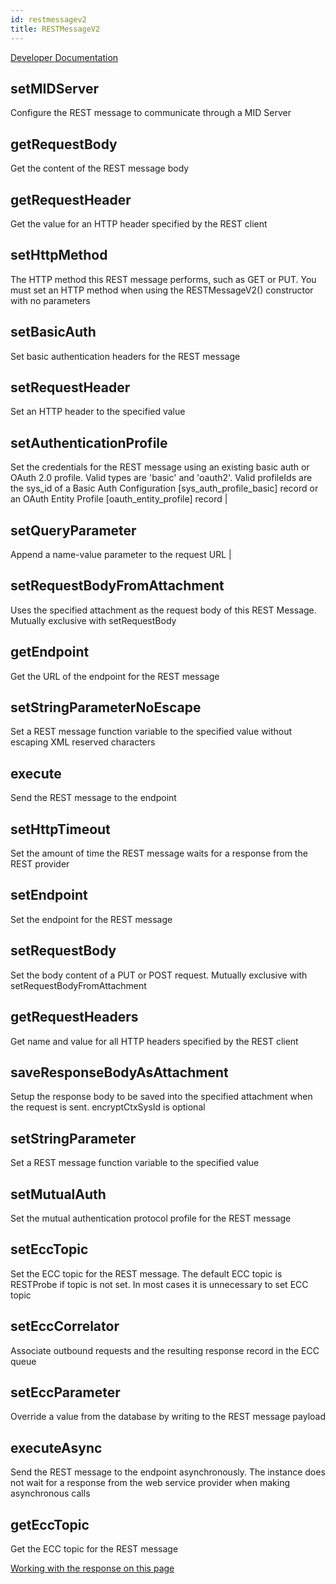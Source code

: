 ```yaml
---
id: restmessagev2
title: RESTMessageV2
---
```


[Developer
Documentation](https://developer.servicenow.com/app.do#!/api_doc?v=kingston&id=sn_ws-namespace)

## setMIDServer

Configure the REST message to communicate through a MID Server

## getRequestBody

Get the content of the REST message body

## getRequestHeader

Get the value for an HTTP header specified by the REST client

## setHttpMethod

The HTTP method this REST message performs, such as GET or PUT. You must
set an HTTP method when using the RESTMessageV2() constructor with no
parameters

## setBasicAuth

Set basic authentication headers for the REST message

## setRequestHeader

Set an HTTP header to the specified value

## setAuthenticationProfile

Set the credentials for the REST message using an existing basic auth or
OAuth 2.0 profile. Valid types are 'basic' and 'oauth2'. Valid
profileIds are the sys\_id of a Basic Auth Configuration
\[sys\_auth\_profile\_basic\] record or an OAuth Entity Profile
\[oauth\_entity\_profile\] record \|

## setQueryParameter

Append a name-value parameter to the request URL \|

## setRequestBodyFromAttachment

Uses the specified attachment as the request body of this REST Message.
Mutually exclusive with setRequestBody

## getEndpoint

Get the URL of the endpoint for the REST message

## setStringParameterNoEscape

Set a REST message function variable to the specified value without
escaping XML reserved characters

## execute

Send the REST message to the endpoint

## setHttpTimeout

Set the amount of time the REST message waits for a response from the
REST provider

## setEndpoint

Set the endpoint for the REST message

## setRequestBody

Set the body content of a PUT or POST request. Mutually exclusive with
setRequestBodyFromAttachment

## getRequestHeaders

Get name and value for all HTTP headers specified by the REST client

## saveResponseBodyAsAttachment

Setup the response body to be saved into the specified attachment when
the request is sent. encryptCtxSysId is optional

## setStringParameter

Set a REST message function variable to the specified value

## setMutualAuth

Set the mutual authentication protocol profile for the REST message

## setEccTopic

Set the ECC topic for the REST message. The default ECC topic is
RESTProbe if topic is not set. In most cases it is unnecessary to set
ECC topic

## setEccCorrelator

Associate outbound requests and the resulting response record in the ECC
queue

## setEccParameter

Override a value from the database by writing to the REST message
payload

## executeAsync

Send the REST message to the endpoint asynchronously. The instance does
not wait for a response from the web service provider when making
asynchronous calls

## getEccTopic

Get the ECC topic for the REST message

[Working with the response on this page](docs/restresponsev2)
